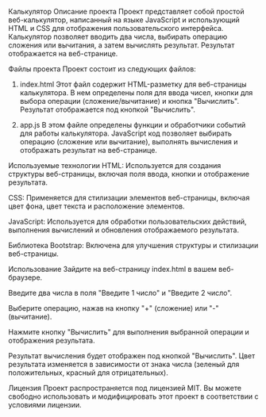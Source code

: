 Калькулятор
Описание проекта
Проект представляет собой простой веб-калькулятор, написанный на языке JavaScript и использующий HTML и CSS для отображения пользовательского интерфейса. Калькулятор позволяет вводить два числа, выбирать операцию сложения или вычитания, а затем вычислять результат. Результат отображается на веб-странице.

Файлы проекта
Проект состоит из следующих файлов:

1. index.html
Этот файл содержит HTML-разметку для веб-страницы калькулятора. В нем определены поля для ввода чисел, кнопки для выбора операции (сложение/вычитание) и кнопка "Вычислить". Результат отображается под кнопкой "Вычислить".



2. app.js
В этом файле определены функции и обработчики событий для работы калькулятора. JavaScript код позволяет выбирать операцию (сложение или вычитание), выполнять вычисления и отображать результат на веб-странице.



Используемые технологии
HTML: Используется для создания структуры веб-страницы, включая поля ввода, кнопки и отображение результата.

CSS: Применяется для стилизации элементов веб-страницы, включая цвет фона, цвет текста и расположение элементов.

JavaScript: Используется для обработки пользовательских действий, выполнения вычислений и обновления отображаемого результата.

Библиотека Bootstrap: Включена для улучшения структуры и стилизации веб-страницы.

Использование
Зайдите на веб-страницу index.html в вашем веб-браузере.

Введите два числа в поля "Введите 1 число" и "Введите 2 число".

Выберите операцию, нажав на кнопку "+" (сложение) или "-" (вычитание).

Нажмите кнопку "Вычислить" для выполнения выбранной операции и отображения результата.

Результат вычисления будет отображен под кнопкой "Вычислить". Цвет результата изменяется в зависимости от знака числа (зеленый для положительных, красный для отрицательных).

Лицензия
Проект распространяется под лицензией MIT. Вы можете свободно использовать и модифицировать этот проект в соответствии с условиями лицензии.
